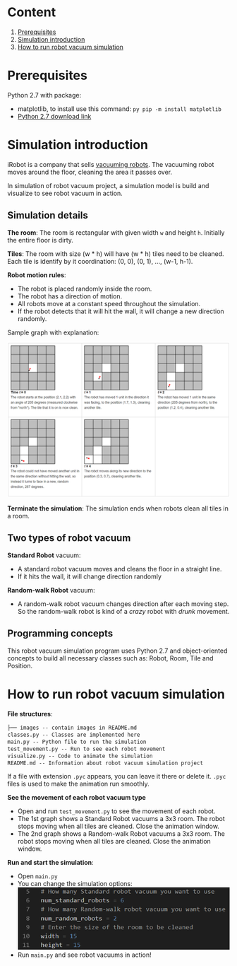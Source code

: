 # Content
1. [Prerequisites](#Prerequisites)
2. [Simulation introduction](#simulation-introduction)
3. [How to run robot vacuum simulation](#how-to-run-robot-vacuum-simulation)

# Prerequisites
Python 2.7 with package:
* matplotlib, to install use this command: `py pip -m install matplotlib`
* [Python 2.7 download link](https://www.python.org/downloads/release/python-2718/)

# Simulation introduction
iRobot is a company that sells [vacuuming robots](https://www.irobot.com/). The vacuuming robot moves around the floor, cleaning the area it passes over.

In simulation of robot vacuum project, a simulation model is build and visualize to see robot vacuum in action.

## Simulation details
**The room**: The room is rectangular with given width `w` and height `h`. Initially the entire floor is dirty.

**Tiles**: The room with size (w * h) will have (w * h) tiles need to be cleaned. Each tile is identify by it coordination: (0, 0), (0, 1), ..., (w-1, h-1).

**Robot motion rules**:
* The robot is placed randomly inside the room.
* The robot has a direction of motion.
* All robots move at a constant speed throughout the simulation.
* If the robot detects that it will hit the wall, it will change a new direction randomly.

Sample graph with explanation:

  ![Sample graph](/images/simulation.png)

**Terminate the simulation**: The simulation ends when robots clean all tiles in a room.

## Two types of robot vacuum
**Standard Robot** vacuum:
- A standard robot vacuum moves and cleans the floor in a straight line.
- If it hits the wall, it will change direction randomly

**Random-walk Robot** vacuum:
- A random-walk robot vacuum changes direction after each moving step. So the random-walk robot is kind of a *crazy* robot with *drunk* movement.

## Programming concepts
This robot vacuum simulation program uses Python 2.7 and object-oriented concepts to build all necessary classes such as: Robot, Room, Tile and Position.

# How to run robot vacuum simulation
**File structures**:
```
├── images -- contain images in README.md
classes.py -- Classes are implemented here
main.py -- Python file to run the simulation
test_movement.py -- Run to see each robot movement
visualize.py -- Code to animate the simulation
README.md -- Information about robot vacuum simulation project
```

If a file with extension `.pyc` appears, you can leave it there or delete it. `.pyc` files is used to make the animation run smoothly.

**See the movement of each robot vacuum type**
- Open and run `test_movement.py` to see the movement of each robot.
- The 1st graph shows a Standard Robot vacuums a 3x3 room. The robot stops moving when all tiles are cleaned. Close the animation window.
- The 2nd graph shows a Random-walk Robot vacuums a 3x3 room. The robot stops moving when all tiles are cleaned. Close the animation window.

**Run and start the simulation**:
- Open `main.py`
- You can change the simulation options:
  ![Simulation Options](./images/simulation-options.png)
- Run `main.py` and see robot vacuums in action!